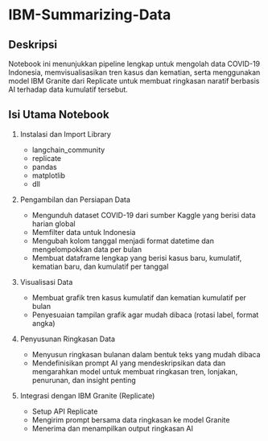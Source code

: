 # IBM-Summarizing-Data

## Deskripsi
Notebook ini menunjukkan pipeline lengkap untuk mengolah data COVID-19 Indonesia, memvisualisasikan tren kasus dan kematian, serta menggunakan model IBM Granite dari Replicate untuk membuat ringkasan naratif berbasis AI terhadap data kumulatif tersebut.

## Isi Utama Notebook
1. Instalasi dan Import Library
   - langchain_community
   - replicate
   - pandas
   - matplotlib
   - dll

2. Pengambilan dan Persiapan Data
   - Mengunduh dataset COVID-19 dari sumber Kaggle yang berisi data harian global
   - Memfilter data untuk Indonesia
   - Mengubah kolom tanggal menjadi format datetime dan mengelompokkan data per bulan
   - Membuat dataframe lengkap yang berisi kasus baru, kumulatif, kematian baru, dan kumulatif per tanggal
     
3. Visualisasi Data
   - Membuat grafik tren kasus kumulatif dan kematian kumulatif per bulan
   - Penyesuaian tampilan grafik agar mudah dibaca (rotasi label, format angka)

4. Penyusunan Ringkasan Data
   - Menyusun ringkasan bulanan dalam bentuk teks yang mudah dibaca
   - Mendefinisikan prompt AI yang mendeskripsikan data dan mengarahkan model untuk membuat ringkasan tren, lonjakan, penurunan, dan insight penting
     
5. Integrasi dengan IBM Granite (Replicate)
   - Setup API Replicate
   - Mengirim prompt bersama data ringkasan ke model Granite
   - Menerima dan menampilkan output ringkasan AI
